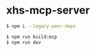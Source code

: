 # xhs-mcp-server

```bash
$ npm i --legacy-peer-deps
```

```bash
$ npm run build:mcp
$ npm run dev
```
